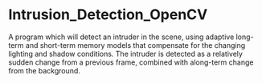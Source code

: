 # Intrusion_Detection_OpenCV

A program which will detect an intruder in the scene, using adaptive long-term and short-term memory models that compensate for the changing lighting and shadow conditions. The intruder is detected as a relatively sudden change from a previous frame, combined with along-term change from the background.
